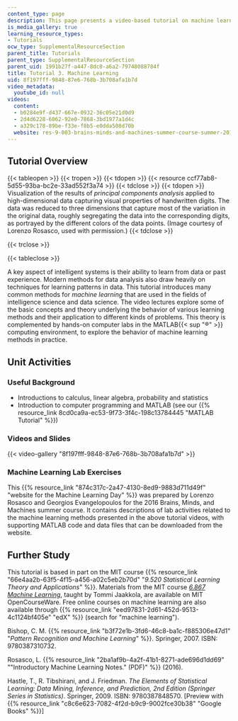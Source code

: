 ```yaml
---
content_type: page
description: This page presents a video-based tutorial on machine learning.
is_media_gallery: true
learning_resource_types:
- Tutorials
ocw_type: SupplementalResourceSection
parent_title: Tutorials
parent_type: SupplementalResourceSection
parent_uid: 1991b27f-a447-8dc0-a6a2-79748088784f
title: Tutorial 3. Machine Learning
uid: 8f197fff-9848-87e6-768b-3b708afa1b7d
video_metadata:
  youtube_id: null
videos:
  content:
  - b0284e9f-d437-667e-0932-36c05e21d0d9
  - 2d4d6228-6062-92e0-7868-3bd1977a1d4c
  - a329c178-89be-f33e-f8b5-e0dda508d70b
  website: res-9-003-brains-minds-and-machines-summer-course-summer-2015
---
```


Tutorial Overview
-----------------

{{< tableopen >}}
{{< tropen >}}
{{< tdopen >}}
{{< resource ccf77ab8-5d55-93ba-bc2e-33ad552f3a74 >}}
{{< tdclose >}}
{{< tdopen >}}
Visualization of the results of _principal components analysis_ applied to high-dimensional data capturing visual properties of handwritten digits. The data was reduced to three dimensions that capture most of the variation in the original data, roughly segregating the data into the corresponding digits, as portrayed by the different colors of the data points. (Image courtesy of Lorenzo Rosasco, used with permission.)
{{< tdclose >}}

{{< trclose >}}

{{< tableclose >}}

A key aspect of intelligent systems is their ability to learn from data or past experience. Modern methods for data analysis also draw heavily on techniques for learning patterns in data. This tutorial introduces many common methods for _machine learning_ that are used in the fields of intelligence science and data science. The video lectures explore some of the basic concepts and theory underlying the behavior of various learning methods and their application to different kinds of problems. This theory is complemented by hands-on computer labs in the MATLAB{{< sup "®" >}} computing environment, to explore the behavior of machine learning methods in practice.

Unit Activities
---------------

### Useful Background

*   Introductions to calculus, linear algebra, probability and statistics
*   Introduction to computer programming and MATLAB (see our {{% resource_link 8cd0ca9a-ec53-9f73-3f4c-198c13784445 "MATLAB Tutorial" %}})

### Videos and Slides

{{< video-gallery "8f197fff-9848-87e6-768b-3b708afa1b7d" >}}


### Machine Learning Lab Exercises

This {{% resource_link "874c317c-2a47-4130-8ed9-9883d711d49f" "website for the Machine Learning Day" %}} was prepared by Lorenzo Rosasco and Georgios Evangelopoulos for the 2016 Brains, Minds, and Machines summer course. It contains descriptions of lab activities related to the machine learning methods presented in the above tutorial videos, with supporting MATLAB code and data files that can be downloaded from the website.

Further Study
-------------

This tutorial is based in part on the MIT course {{% resource_link "66e4aa2b-63f5-4f15-a456-a02c5eb2b70d" "_9.520 Statistical Learning Theory and Applications_" %}}. Materials from the MIT course [_6.867 Machine Learning_](/courses/6-867-machine-learning-fall-2006), taught by Tommi Jaakkola, are available on MIT OpenCourseWare. Free online courses on machine learning are also available through {{% resource_link "eed97831-2d61-452d-9513-4c1124bf405e" "edX" %}} (search for "machine learning").

Bishop, C. M. {{% resource_link "b3f72e1b-3fd6-46c8-ba1c-f885306e47d1" "_Pattern Recognition and Machine Learning_" %}}. Springer, 2007. ISBN: 9780387310732.

Rosasco, L. {{% resource_link "2ba1af9b-4a2f-41b1-8271-ade696d1dd69" "\"Introductory Machine Learning Notes.\" (PDF)" %}} (2016).

Hastle, T., R. Tibshirani, and J. Friedman. _The Elements of Statistical Learning: Data Mining, Inference, and Prediction, 2nd Edition (Springer Series in Statistics)_. Springer, 2009. ISBN: 9780387848570. \[Preview with {{% resource_link "c8c6e623-7082-4f2d-b9c9-9002fce30b38" "Google Books" %}}\]